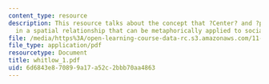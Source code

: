 ```yaml
---
content_type: resource
description: This resource talks about the concept that ?Center? and ?periphery? exist
  in a spatial relationship that can be metaphorically applied to social relationships.
file: /media/https%3A/open-learning-course-data-rc.s3.amazonaws.com/11-329-social-theory-and-the-city-fall-2005/6d6843e870899a17a52c2bbb70aa4863_whitlow_1.pdf
file_type: application/pdf
resourcetype: Document
title: whitlow_1.pdf
uid: 6d6843e8-7089-9a17-a52c-2bbb70aa4863
---
```


